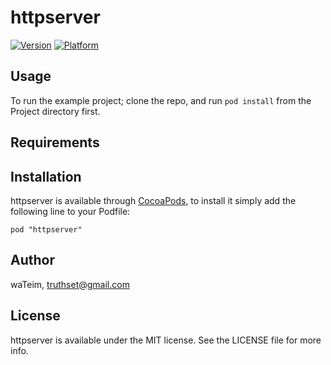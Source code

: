 # httpserver

[![Version](http://cocoapod-badges.herokuapp.com/v/httpserver/badge.png)](http://cocoadocs.org/docsets/httpserver)
[![Platform](http://cocoapod-badges.herokuapp.com/p/httpserver/badge.png)](http://cocoadocs.org/docsets/httpserver)

## Usage

To run the example project; clone the repo, and run `pod install` from the Project directory first.

## Requirements

## Installation

httpserver is available through [CocoaPods](http://cocoapods.org), to install
it simply add the following line to your Podfile:

    pod "httpserver"

## Author

waTeim, truthset@gmail.com

## License

httpserver is available under the MIT license. See the LICENSE file for more info.

